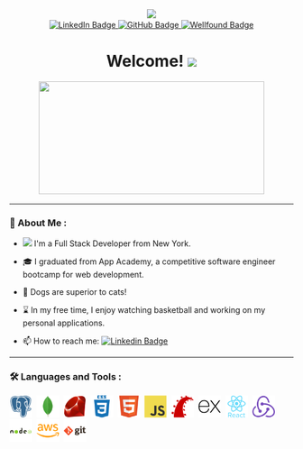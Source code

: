 <div id="header" align="center">
  <img src="https://media.giphy.com/media/Js7cqIkpxFy0bILFFA/giphy.gif" width="200"/>
  <div id="badges">
  <a href="https://www.linkedin.com/in/timothy-s-chang/">
    <img src="https://img.shields.io/badge/LinkedIn-blue?style=for-the-badge&logo=linkedin&logoColor=white" alt="LinkedIn Badge"/>
  </a>
  <a href="https://github.com/tchang135">
    <img src="https://img.shields.io/badge/GitHub-grey?style=for-the-badge&logo=github&logoColor=white" alt="GitHub Badge"/>
  </a>
  <a href="your-wellfound-URL">
    <img src="https://img.shields.io/badge/Wellfound-orange?style=for-the-badge&logo=wellfound&logoColor=white" alt="Wellfound Badge"/>
  </a>
  </div>
  
  <h1>
    Welcome!
    <img src="https://media.giphy.com/media/hvRJCLFzcasrR4ia7z/giphy.gif" width="30px"/>
  </h1>
  
  <div align="center">
    <img src="https://media.giphy.com/media/LHZyixOnHwDDy/giphy.gif" width="400" height="200"/>
  </div>
</div>




---

### :information_desk_person:    About Me :

- <img src="https://media.giphy.com/media/WUlplcMpOCEmTGBtBW/giphy.gif" width="30"> I'm a Full Stack Developer from New York.

- :mortar_board: I graduated from App Academy, a competitive software engineer bootcamp for web development.

- :dog: Dogs are superior to cats!

- :hourglass: In my free time, I enjoy watching basketball and working on my personal applications.

- :mailbox: How to reach me: [![Linkedin Badge](https://img.shields.io/badge/-kakbar-blue?style=flat&logo=Linkedin&logoColor=white)](https://www.linkedin.com/in/timothy-s-chang/)

---

### :hammer_and_wrench: Languages and Tools :


<div>
  <img src="https://github.com/devicons/devicon/blob/master/icons/postgresql/postgresql-plain.svg" title="Postgres" alt="Postgres" width="40" height="40"/>&nbsp;
  <img src="https://github.com/devicons/devicon/blob/master/icons/mongodb/mongodb-original.svg" title="MongoDB" alt="MongoDB" width="40" height="40"/>&nbsp;
  <img src="https://github.com/devicons/devicon/blob/master/icons/ruby/ruby-original.svg" title="Ruby" alt="Ruby" width="40" height="40"/>&nbsp;
  <img src="https://github.com/devicons/devicon/blob/master/icons/css3/css3-plain-wordmark.svg"  title="CSS3" alt="CSS" width="40" height="40"/>&nbsp;
  <img src="https://github.com/devicons/devicon/blob/master/icons/html5/html5-original.svg" title="HTML5" alt="HTML" width="40" height="40"/>&nbsp;
  <img src="https://github.com/devicons/devicon/blob/master/icons/javascript/javascript-original.svg" title="JavaScript" alt="JavaScript" width="40" height="40"/>&nbsp;
  <img src="https://github.com/devicons/devicon/blob/master/icons/rails/rails-plain.svg" title="Rails" alt="Rails" width="40" height="40"/>&nbsp;
  <img src="https://github.com/devicons/devicon/blob/master/icons/express/express-original.svg" title="Express" alt="Express" width="40" height="40"/>&nbsp;
  <img src="https://github.com/devicons/devicon/blob/master/icons/react/react-original-wordmark.svg" title="React" alt="React" width="40" height="40"/>&nbsp;
  <img src="https://github.com/devicons/devicon/blob/master/icons/redux/redux-original.svg" title="Redux" alt="Redux " width="40" height="40"/>&nbsp;
  <img src="https://github.com/devicons/devicon/blob/master/icons/nodejs/nodejs-original-wordmark.svg" title="NodeJS" alt="NodeJS" width="40" height="40"/>&nbsp;
  <img src="https://github.com/devicons/devicon/blob/master/icons/amazonwebservices/amazonwebservices-plain-wordmark.svg" title="AWS" alt="AWS" width="40" height="40"/>&nbsp;
  <img src="https://github.com/devicons/devicon/blob/master/icons/git/git-original-wordmark.svg" title="Git" **alt="Git" width="40" height="40"/>
</div>


